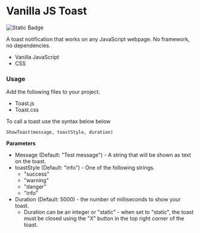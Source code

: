 # Vanilla JS Toast

![Static Badge](https://img.shields.io/badge/JavaScript-blue?logo=javascript&logoColor=f5f5f5)

A toast notification that works on any JavaScript webpage. No framework, no dependencies.

- Vanilla JavaScript
- CSS

### Usage

Add the following files to your project.

- Toast.js
- Toast.css

To call a toast use the syntax below below

```
ShowToast(message, toastStyle, duration)
```

**Parameters**

- Message (Default: "Test message") - A string that will be shown as text on the toast.
- toastStyle (Default: "info") - One of the following strings.
  - "success"
  - "warning"
  - "danger"
  - "info"
- Duration (Default: 5000) - the number of milliseconds to show your toast.
  - Duration can be an integer or "static" - when set to "static", the toast must be closed using the "X" button in the top right corner of the toast.
